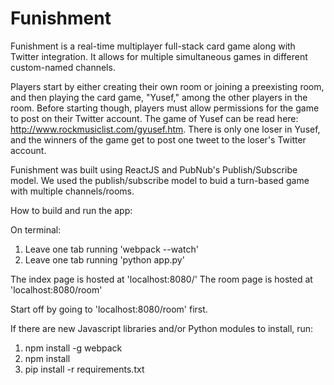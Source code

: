 # Funishment

Funishment is a real-time multiplayer full-stack card game along with Twitter integration. 
It allows for multiple simultaneous games in different custom-named channels. 

Players start by either creating their own room or joining a preexisting room, and then playing the card game, "Yusef," among the other players in the room. Before starting though, players must allow permissions for the game to post on their Twitter account. The game of Yusef can be read here: http://www.rockmusiclist.com/gyusef.htm. There is only one loser in Yusef, and the winners of the game get to post one tweet to the loser's Twitter account.

Funishment was built using ReactJS and PubNub's Publish/Subscribe model. We used the publish/subscribe model to buid a turn-based game with multiple channels/rooms. 

How to build and run the app:

On terminal:
1. Leave one tab running 'webpack --watch'
2. Leave one tab running 'python app.py'

The index page is hosted at 'localhost:8080/'
The room page is hosted at 'localhost:8080/room'

Start off by going to 'localhost:8080/room' first.

If there are new Javascript libraries and/or Python modules to install, run:

1. npm install -g webpack
2. npm install
3. pip install -r requirements.txt
